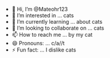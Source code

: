 - 👋 Hi, I’m @Mateohr123
- 👀 I’m interested in ... cats
- 🌱 I’m currently learning ... about cats
- 💞️ I’m looking to collaborate on ... cats
- 📫 How to reach me ... by my cat
- 😄 Pronouns: ... c/a//t
- ⚡ Fun fact: ... I dislike cats

<!---
Mateohr123/Mateohr123 is a ✨ special ✨ repository because its `README.md` (this file) appears on your GitHub profile.
You can click the Preview link to take a look at your changes.
--->
